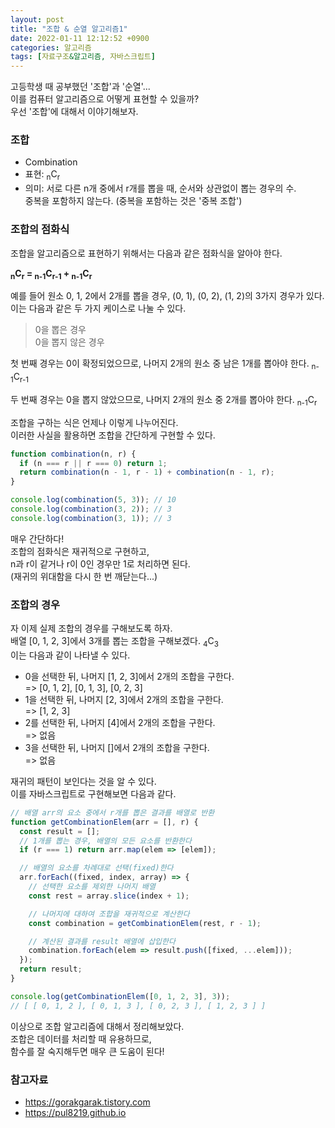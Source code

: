 ```yaml
---
layout: post
title: "조합 & 순열 알고리즘1"
date: 2022-01-11 12:12:52 +0900
categories: 알고리즘
tags: [자료구조&알고리즘, 자바스크립트]
---
```


고등학생 때 공부했던 '조합'과 '순열'...  
이를 컴퓨터 알고리즘으로 어떻게 표현할 수 있을까?  
우선 '조합'에 대해서 이야기해보자.  

### 조합
- Combination
- 표현: <sub>n</sub>C<sub>r</sub>
- 의미: 서로 다른 n개 중에서 r개를 뽑을 때, 순서와 상관없이 뽑는 경우의 수.  
           중복을 포함하지 않는다. (중복을 포함하는 것은 '중복 조합')  

### 조합의 점화식

조합을 알고리즘으로 표현하기 위해서는 다음과 같은 점화식을 알아야 한다.  

**<sub>n</sub>C<sub>r</sub> = <sub>n-1</sub>C<sub>r-1</sub> + <sub>n-1</sub>C<sub>r</sub>**  

예를 들어 원소 0, 1, 2에서 2개를 뽑을 경우, (0, 1), (0, 2), (1, 2)의 3가지 경우가 있다.  
이는 다음과 같은 두 가지 케이스로 나눌 수 있다.  

> 0을 뽑은 경우  
> 0을 뽑지 않은 경우  

첫 번째 경우는 0이 확정되었으므로, 나머지 2개의 원소 중 남은 1개를 뽑아야 한다. <sub>n-1</sub>C<sub>r-1</sub>  

두 번째 경우는 0을 뽑지 않았으므로, 나머지 2개의 원소 중 2개를 뽑아야 한다. <sub>n-1</sub>C<sub>r</sub>  

조합을 구하는 식은 언제나 이렇게 나누어진다.  
이러한 사실을 활용하면 조합을 간단하게 구현할 수 있다.  

```Javascript
function combination(n, r) {
  if (n === r || r === 0) return 1;
  return combination(n - 1, r - 1) + combination(n - 1, r);
}

console.log(combination(5, 3)); // 10
console.log(combination(3, 2)); // 3
console.log(combination(3, 1)); // 3
```

매우 간단하다!  
조합의 점화식은 재귀적으로 구현하고,  
n과 r이 같거나 r이 0인 경우만 1로 처리하면 된다.  
(재귀의 위대함을 다시 한 번 깨닫는다...)  

### 조합의 경우

자 이제 실제 조합의 경우를 구해보도록 하자.  
배열 [0, 1, 2, 3]에서 3개를 뽑는 조합을 구해보겠다. <sub>4</sub>C<sub>3</sub>  
이는 다음과 같이 나타낼 수 있다.  

- 0을 선택한 뒤, 나머지 [1, 2, 3]에서 2개의 조합을 구한다.  
   => [0, 1, 2], [0, 1, 3], [0, 2, 3]  
- 1을 선택한 뒤, 나머지 [2, 3]에서 2개의 조합을 구한다.  
   => [1, 2, 3]  
- 2를 선택한 뒤, 나머지 [4]에서 2개의 조합을 구한다.  
   => 없음  
- 3을 선택한 뒤, 나머지 []에서 2개의 조합을 구한다.  
   => 없음  

재귀의 패턴이 보인다는 것을 알 수 있다.  
이를 자바스크립트로 구현해보면 다음과 같다.  

```Javascript
// 배열 arr의 요소 중에서 r개를 뽑은 결과를 배열로 반환
function getCombinationElem(arr = [], r) {
  const result = [];
  // 1개를 뽑는 경우, 배열의 모든 요소를 반환한다
  if (r === 1) return arr.map(elem => [elem]);

  // 배열의 요소를 차례대로 선택(fixed)한다
  arr.forEach((fixed, index, array) => {
    // 선택한 요소를 제외한 나머지 배열
    const rest = array.slice(index + 1);

    // 나머지에 대하여 조합을 재귀적으로 계산한다
    const combination = getCombinationElem(rest, r - 1);

    // 계산된 결과를 result 배열에 삽입한다
    combination.forEach(elem => result.push([fixed, ...elem]));
  });
  return result;
}

console.log(getCombinationElem([0, 1, 2, 3], 3));
// [ [ 0, 1, 2 ], [ 0, 1, 3 ], [ 0, 2, 3 ], [ 1, 2, 3 ] ]
```

이상으로 조합 알고리즘에 대해서 정리해보았다.  
조합은 데이터를 처리할 때 유용하므로,  
함수를 잘 숙지해두면 매우 큰 도움이 된다!

### 참고자료
- https://gorakgarak.tistory.com
- https://pul8219.github.io
